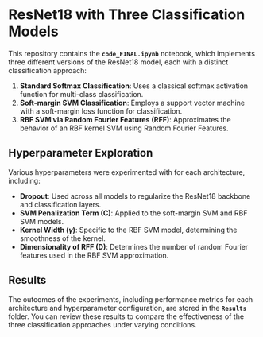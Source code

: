 # ResNet18 with Three Classification Models

This repository contains the **`code_FINAL.ipynb`** notebook, which implements three different versions of the ResNet18 model, each with a distinct classification approach:

1. **Standard Softmax Classification**: Uses a classical softmax activation function for multi-class classification.
2. **Soft-margin SVM Classification**: Employs a support vector machine with a soft-margin loss function for classification.
3. **RBF SVM via Random Fourier Features (RFF)**: Approximates the behavior of an RBF kernel SVM using Random Fourier Features.

## Hyperparameter Exploration

Various hyperparameters were experimented with for each architecture, including:

- **Dropout**: Used across all models to regularize the ResNet18 backbone and classification layers.
- **SVM Penalization Term (C)**: Applied to the soft-margin SVM and RBF SVM models.
- **Kernel Width ($\gamma$)**: Specific to the RBF SVM model, determining the smoothness of the kernel.
- **Dimensionality of RFF (D)**: Determines the number of random Fourier features used in the RBF SVM approximation.

## Results

The outcomes of the experiments, including performance metrics for each architecture and hyperparameter configuration, are stored in the **`Results`** folder. You can review these results to compare the effectiveness of the three classification approaches under varying conditions.
